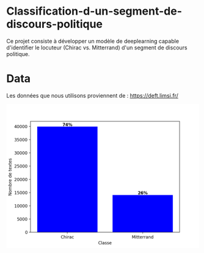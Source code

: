 # Classification-d-un-segment-de-discours-politique
Ce projet consiste à développer un modèle de deeplearning capable d'identifier le locuteur (Chirac vs. Mitterrand) d'un segment de discours politique.

# Data
Les données que nous utilisons proviennent de : https://deft.limsi.fr/

![alt text](https://github.com/dahmri/Classification-d-un-segment-de-discours-politique/blob/master/Figures/Nombre%20de%20textes.png)
